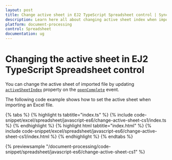 ```yaml
---
layout: post
title: Change active sheet in EJ2 TypeScript Spreadsheet control | Syncfusion
description: Learn here all about changing active sheet index when import a file in Syncfusion EJ2 TypeScript Spreadsheet control of Syncfusion Essential JS 2 and more.
platform: document-processing
control: Spreadsheet 
documentation: ug
---
```


# Changing the active sheet in EJ2 TypeScript Spreadsheet control

You can change the active sheet of imported file by updating [`activeSheetIndex`](https://helpej2.syncfusion.com/documentation/api/spreadsheet/#activesheetindex) property on the [`openComplete`](https://helpej2.syncfusion.com/documentation/api/spreadsheet/#opencomplete) event.

The following code example shows how to set the active sheet when importing an Excel file.

{% tabs %}
{% highlight ts tabtitle="index.ts" %}
{% include code-snippet/excel/spreadsheet/javascript-es6/change-active-sheet-cs1/index.ts %}
{% endhighlight %}
{% highlight html tabtitle="index.html" %}
{% include code-snippet/excel/spreadsheet/javascript-es6/change-active-sheet-cs1/index.html %}
{% endhighlight %}
{% endtabs %}
        
{% previewsample "/document-processing/code-snippet/spreadsheet/javascript-es6/change-active-sheet-cs1" %}
